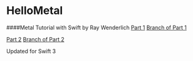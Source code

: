 # HelloMetal

####Metal Tutorial with Swift by Ray Wenderlich 
[Part 1](https://www.raywenderlich.com/77488/ios-8-metal-tutorial-swift-getting-started) [Branch of Part 1](https://github.com/rivertea/HelloMetal/tree/master)

[Part 2](https://www.raywenderlich.com/81399/ios-8-metal-tutorial-swift-moving-to-3d) [Branch of Part 2](https://github.com/rivertea/HelloMetal/tree/part_2)

Updated for Swift 3

